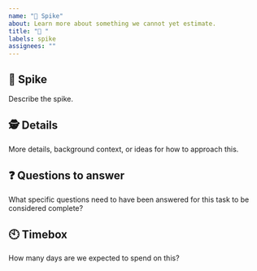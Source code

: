 ```yaml
---
name: "🏐 Spike"
about: Learn more about something we cannot yet estimate.
title: "🏐 "
labels: spike
assignees: ""
---
```


## 🏐 Spike

Describe the spike.

## 🕵️ Details

More details, background context, or ideas for how to approach this.

## ❓ Questions to answer

What specific questions need to have been answered for this task to be considered complete?

## 🕙 Timebox

How many days are we expected to spend on this?
